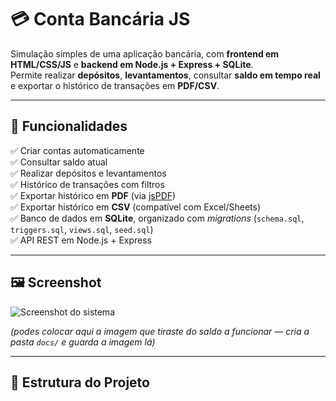 # 💳 Conta Bancária JS

Simulação simples de uma aplicação bancária, com **frontend em HTML/CSS/JS** e **backend em Node.js + Express + SQLite**.  
Permite realizar **depósitos**, **levantamentos**, consultar **saldo em tempo real** e exportar o histórico de transações em **PDF/CSV**.

---

## 🚀 Funcionalidades

✅ Criar contas automaticamente  
✅ Consultar saldo atual  
✅ Realizar depósitos e levantamentos  
✅ Histórico de transações com filtros  
✅ Exportar histórico em **PDF** (via [jsPDF](https://github.com/parallax/jsPDF))  
✅ Exportar histórico em **CSV** (compatível com Excel/Sheets)  
✅ Banco de dados em **SQLite**, organizado com *migrations* (`schema.sql`, `triggers.sql`, `views.sql`, `seed.sql`)  
✅ API REST em Node.js + Express  

---

## 🖼️ Screenshot

![Screenshot do sistema](docs/screenshot1.png)

*(podes colocar aqui a imagem que tiraste do saldo a funcionar — cria a pasta `docs/` e guarda a imagem lá)*

---

## 📂 Estrutura do Projeto



